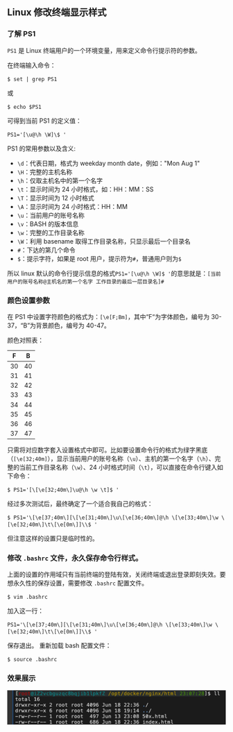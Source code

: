 ## Linux 修改终端显示样式

### 了解 PS1

`PS1` 是 Linux 终端用户的一个环境变量，用来定义命令行提示符的参数。

在终端输入命令：

```shell
$ set | grep PS1
```
或
```shell
$ echo $PS1
```

可得到当前 PS1 的定义值：

```shell
PS1='[\u@\h \W]\$ '
```

PS1 的常用参数以及含义:

- `\d`：代表日期，格式为 weekday month date，例如："Mon Aug 1"
- `\H`：完整的主机名称
- `\h`：仅取主机名中的第一个名字
- `\t`：显示时间为 24 小时格式，如：HH：MM：SS
- `\T`：显示时间为 12 小时格式
- `\A`：显示时间为 24 小时格式：HH：MM
- `\u`：当前用户的账号名称
- `\v`：BASH 的版本信息
- `\w`：完整的工作目录名称
- `\W`：利用 basename 取得工作目录名称，只显示最后一个目录名
- `#`：下达的第几个命令
- `$`：提示字符，如果是 root 用户，提示符为`#`，普通用户则为`$`

所以 linux 默认的命令行提示信息的格式`PS1='[\u@\h \W]$ '`的意思就是：`[当前用户的账号名称@主机名的第一个名字 工作目录的最后一层目录名]#`

### 颜色设置参数
在 PS1 中设置字符颜色的格式为：`[\e[F;Bm]`，其中“F“为字体颜色，编号为 30-37，“B”为背景颜色，编号为 40-47。

颜色对照表：

| F   | B   |
| --- | --- |
| 30  | 40  |
| 31  | 41  |
| 32  | 42  |
| 33  | 43  |
| 34  | 44  |
| 35  | 45  |
| 36  | 46  |
| 37  | 47  |

只需将对应数字套入设置格式中即可。比如要设置命令行的格式为绿字黑底（`[\e[32;40m]`），显示当前用户的账号名称（`\u`）、主机的第一个名字（`\h`）、完整的当前工作目录名称（`\w`）、24 小时格式时间（`\t`），可以直接在命令行键入如下命令：

```shell
$ PS1='[\[\e[32;40m\]\u@\h \w \t]$ '
```

经过多次测试后，最终确定了一个适合我自己的格式：

```shell
$ PS1='\[\e[37;40m\][\[\e[31;40m\]\u\[\e[36;40m\]@\h \[\e[33;40m\]\w \[\e[32;40m\]\t\[\e[0m\]]\\$ '
```

但注意这样的设置只是临时性的。

### 修改 `.bashrc` 文件，永久保存命令行样式。

上面的设置的作用域只有当前终端的登陆有效，关闭终端或退出登录即刻失效。要想永久性的保存设置，需要修改 `.bashrc` 配置文件。

```shell
$ vim .bashrc
```

加入这一行：
```shell
PS1='\[\e[37;40m\][\[\e[31;40m\]\u\[\e[36;40m\]@\h \[\e[33;40m\]\w \[\e[32;40m\]\t\[\e[0m\]]\\$ '
```

保存退出。
重新加载 bash 配置文件：
```shell
$ source .bashrc
```
### 效果展示
![](./Images/terminal-style.png)
